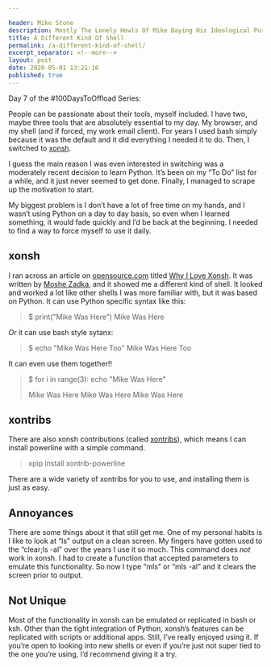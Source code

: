```yaml
---

header: Mike Stone
description: Mostly The Lonely Howls Of Mike Baying His Ideological Purity At The Moon
title: A Different Kind Of Shell
permalink: /a-different-kind-of-shell/
excerpt_separator: <!--more-->
layout: post
date: 2020-05-01 13:21:16
published: true
---
```


Day 7 of the #100DaysToOffload Series:

People can be passionate about their tools, myself included. I have two, maybe three tools that are absolutely essential to my day. My browser, and my shell (and if forced, my work email client). For years I used bash simply because it was the default and it did everything I needed it to do. Then, I switched to [xonsh](https://xon.sh).

<!--more-->

I guess the main reason I was even interested in switching was a moderately recent decision to learn Python. It’s been on my “To Do” list for a while, and it just never seemed to get done. Finally, I managed to scrape up the motivation to start.

My biggest problem is I don’t have a lot of free time on my hands, and I wasn’t using Python on a day to day basis, so even when I learned something, it would fade quickly and I’d be back at the beginning. I needed to find a way to force myself to use it daily. 

## xonsh

I ran across an article on [opensource.com](https://opensource.com) titled [Why I Love Xonsh](https://opensource.com/article/18/9/xonsh-bash-alternative). It was written by [Moshe Zadka](https://opensource.com/users/moshez), and it showed me a different kind of shell. It looked and worked a lot like other shells I was more familiar with, but it was based on Python. It can use Python specific syntax like this:

>$ print("Mike Was Here")
>Mike Was Here

_Or_ it can use bash style sytanx:

> $ echo "Mike Was Here Too"
> Mike Was Here Too

It can even use them together!!

>$ for i in range(3):
>  echo "Mike Was Here"
>
>Mike Was Here
>Mike Was Here
>Mike Was Here

## xontribs

There are also xonsh contributions (called [xontribs](https://xon.sh/xontribs.html)), which means I can install powerline with a simple command.

> xpip install xontrib-powerline

There are a wide variety of xontribs for you to use, and installing them is just as easy. 

## Annoyances

There are some things about it that still get me. One of my personal habits is I like to look at “ls” output on a clean screen. My fingers have gotten used to the “clear;ls -al” over the years I use it so much. This command does _not_ work in xonsh. I had to create a function that accepted parameters to emulate this functionality. So now I type “mls” or “mls -al” and it clears the screen prior to output.

## Not Unique

Most of the functionality in xonsh can be emulated or replicated in bash or ksh. Other than the tight integration of Python, xonsh’s features can be replicated with scripts or additional apps. Still, I’ve really enjoyed using it. If you’re open to looking into new shells or even if you’re just not super tied to the one you’re using, I’d recommend giving it a try. 